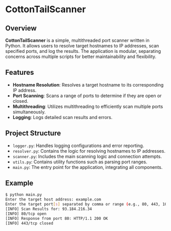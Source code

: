 # CottonTailScanner

## Overview

**CottonTailScanner** is a simple, multithreaded port scanner written in Python. It allows users to resolve target hostnames to IP addresses, scan specified ports, and log the results. The application is modular, separating concerns across multiple scripts for better maintainability and flexibility.

## Features

- **Hostname Resolution**: Resolves a target hostname to its corresponding IP address.
- **Port Scanning**: Scans a range of ports to determine if they are open or closed.
- **Multithreading**: Utilizes multithreading to efficiently scan multiple ports simultaneously.
- **Logging**: Logs detailed scan results and errors.

## Project Structure

- `logger.py`: Handles logging configurations and error reporting.
- `resolver.py`: Contains the logic for resolving hostnames to IP addresses.
- `scanner.py`: Includes the main scanning logic and connection attempts.
- `utils.py`: Contains utility functions such as parsing port ranges.
- `main.py`: The entry point for the application, integrating all components.


## Example

```sh
$ python main.py
Enter the target host address: example.com
Enter the target port[s] separated by comma or range (e.g., 80, 443, 1000-2000): 80, 443, 1000-2000
[INFO] Scan Results for: 93.184.216.34
[INFO] 80/tcp open
[INFO] Response from port 80: HTTP/1.1 200 OK
[INFO] 443/tcp closed
```